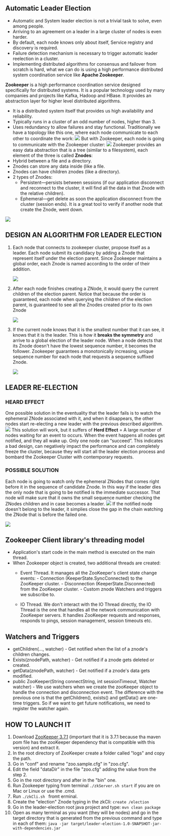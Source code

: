 ## Automatic Leader Election
- Automatic and System leader election is not a trivial task to solve, even among people.
- Arriving to an agreement on a leader in a large cluster of nodes is even harder.
- By default, each node knows only about itself, Service registry and discovery is required.
- Failure detection mechanism is necessary to trigger automatic leader reelection in a cluster.
- Implementing distributed algorithms for consensus and failover from scratch is hard, what we can do is using a high performance distributed system coordination service like **Apache Zookeeper**. 

**Zookeeper** is a high performance coordination service designed specifically for distributed systems. It is a popular technology used by many companies and projects like Kafka, Hadoop and HBase. It provides an abstraction layer for higher level distributed algorithms.
- It is a distributed system itself that provides us high availability and reliability.
- Typically runs in a cluster of an odd number of nodes, higher than 3.
- Uses redundancy to allow failures and stay functional.
Traditionally we have a topology like this one, where each node communicate to each other to coordinate the work:
![](traditional.png)
But with Zookeeper, each node is going to communicate with the Zookeeper cluster:
![](zookeeper-cluster.png)
Zookeeper provides an easy data abstraction that is a tree (similar to a filesystem), each element of the three is called **Znodes**:
- Hybrid between a file and a directory.
- Znodes can store any data inside (like a file.
- Znodes can have children znodes (like a directory).
- 2 types of Znodes:
	- Persistent—persists between sessions (if our application disconnect and reconnect to the cluster, it will find all the data in that Znode with the relative children).
	- Ephemeral—get delete as soon the application disconnect from the cluster (session ends). It is a great tool to verify if another node that create the Znode, went down.

![](znodes.png)

## DESIGN AN ALGORITHM FOR LEADER ELECTION
1. Each node that connects to zookeeper cluster, propose itself as a leader. Each node submit its candidacy by adding a Znode that represent itself under the election parent. Since Zookeeper maintains a global order, each Znode is named according to the order of their addition.

   ![](step1.png)

2. After each node finishes creating a ZNode, it would query the current children of the election parent. Notice that because the order is guaranteed, each node when querying the children of the election parent, is guaranteed to see all the Znodes created prior to its own Znode

    ![](step2.png)

3. If the current node knows that it is the smallest number that it can see, it knows that it is the leader. This is how it **breaks the symmetry** and arrive to a global election of the leader node. When a node detects that its Znode doesn't have the lowest sequence number, it becomes the follower. Zookeeper guarantees a monotonically increasing, unique sequence number for each node that requests a sequence suffixed Znode.

   ![](step3.png)


## LEADER RE-ELECTION

### HEARD EFFECT

One possible solution in the eventuality that the leader fails is to watch the ephemeral ZNode associated with it,  and when it disappears, the other nodes start re-electing a new leader with the previous described algorithm.
![](1attempt-leader.png)
This solution will work, but  it suffers of **Herd Effect** = A large number of nodes waiting for an event to occurs. When the event happens all nodes get notified, and they all wake up. Only one node can “succeed”. This indicates a bad design, can negatively impact the performance and can completely freeze the cluster, because they will start all the leader election process and bombard the Zookeeper Cluster with contemporary requests.

### POSSIBLE SOLUTION
Each node is going to watch only the ephemeral ZNodes that comes right before it in the sequence of candidate Znode. In this way if the leader dies the only node that is going to be notified is the immediate successor. That node will make sure that it owns the small sequence number checking the ZNodes children and in case becomes a leader.
![](leader-reelection.png)
If the notified node doesn't belong to the leader, it simplies close the gap in the chain watching the ZNode that is before the failed one.

![](reelection-watcher.png)

## Zookeeper Client library's threading model

- Application's start code in the main method is executed on the main thread.
- When Zookeeper object is created, two additional threads are created:
	- Event Thread. It manages all the ZooKeeper's client state change events:
			- Connection (KeeperState.SyncConnected) to the ZooKeeper cluster.
			- Disconnection (KeeperState.Disconnected) from the ZooKeeper cluster.
			- Custom znode Watchers and triggers we subscribe to.
	
	- IO Thread. We don't interact with the IO Thread directly, the IO Thread is the one that handles all the network communication with ZooKeeper servers. It handles ZooKeeper requests and responses, responds to pings, session management, session timeouts etc.

## Watchers and Triggers

- getChildren(..., watcher) - Get notified when the list of a znode's children changes.
- Exists(znodePath, watcher) - Get notified if a znode gets deleted or created.
- getData(znodePath, watcher) - Get notified if a znode's data gets modified.
- public ZooKeeper(String connectString, int sessionTimeout, Watcher watcher) -  We use watchers when we create the zooKeeper object to handle the connection and disconnection event. The difference with the previous one is that the getChildren(), exists() and getData() are one-time triggers. So if we want to get future notifications, we need to register the watcher again.

## HOW TO LAUNCH IT

1. Download [ZooKeeper 3.7.1](https://www.apache.org/dyn/closer.lua/zookeeper/zookeeper-3.7.1/apache-zookeeper-3.7.1-bin.tar.gz) (important that it is 3.7.1 because tha maven pom file has the zooKeeper dependency that is compatible with this version) and extract it.
2. In the root directory of ZooKeeper create a folder called "logs" and copy the path.
3. Go in "conf" and rename "zoo.sample.cfg" in "zoo.cfg". 
4. Edit the field "dataDir" in the file "zoo.cfg"  adding the value from the step 2.
5. Go in the root directory and after in the "bin" one.
6. Run Zookeeper typing from terminal ```./zkServer.sh start``` if you are on Mac or Linux or use the .cmd.
7. Run ```./zkCli.sh ``` fromt erminal.
8. Create the "election" Znode typing in the zkCli: ```create /election ```
9. Go in the leader-election root java project and type: ```mvn clean package``` 
10. Open as many terminal as you want (they will be nodes) and go in the target directory that is generated from the previous command and type in each of them: ```java -jar target/leader-election-1.0-SNAPSHOT-jar-with-dependencies.jar```